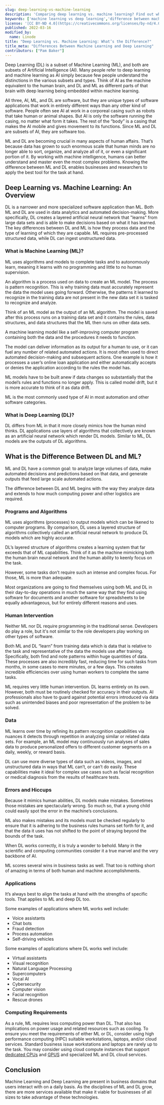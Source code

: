 ```yaml
---
slug: deep-learning-vs-machine-learning
description: 'Comparing deep learning vs. machine learning? Find out what each term means, their primary differences, and applications for the learning types.'
keywords: ['machine learning vs deep learning','difference between machine learning and deep learning','deep learning and machine learning']
license: '[CC BY-ND 4.0](https://creativecommons.org/licenses/by-nd/4.0)'
published: 2022-03-16
modified_by:
  name: Linode
title: "Deep Learning vs. Machine Learning: What’s the Difference?"
title_meta: "Differences Between Machine Learning and Deep Learning"
contributors: ["Pam Baker"]
---
```


Deep Learning (DL) is a subset of Machine Learning (ML), and both are subsets of Artificial Intelligence (AI). Many people refer to deep learning and machine learning as AI simply because few people understand the distinctions in the various subsets and types. Think of AI as the machine equivalent to the human brain, and DL and ML as different parts of that brain with deep learning being embedded within machine learning.

All three, AI, ML, and DL are software, but they are unique types of software applications that work in entirely different ways than any other kind of software. People often see AI at work in a corporeal casing such as robots that take human or animal shapes. But AI is only the software running the casing, no matter what form it takes. The rest of the “body” is a casing that makes the AI mobile and gives movement to its functions. Since ML and DL are subsets of AI, they are software too.

ML and DL are becoming crucial in many aspects of human affairs. That’s because data has grown to such enormous scale that human minds are no longer able to sort, organize, and analyze all of it, or even a significant portion of it. By working with machine intelligence, humans can better understand and master even the most complex problems. Knowing the difference between ML and DL enables businesses and researchers to apply the best tool for the task at hand.

## Deep Learning vs. Machine Learning: An Overview

DL is a narrower and more specialized software application than ML. Both ML and DL are used in data analytics and automated decision-making. More specifically, DL creates a layered artificial neural network that "learns" from large data sets and is able to make decisions based on what it has learned. The key differences between DL and ML is how they process data and the type of learning of which they are capable. ML requires pre-processed structured data, while DL can ingest unstructured data.

### What is Machine Learning (ML)?

ML uses algorithms and models to complete tasks and to autonomously learn, meaning it learns with no programming and little to no human supervision.

An algorithm is a process used on data to create an ML model. The process is pattern recognition. This is why training data must accurately represent the data the model uses going forward. Otherwise, the patterns it learned to recognize in the training data are not present in the new data set it is tasked to recognize and analyze.

Think of an ML model as the output of an ML algorithm. The model is saved after this process runs on a training data set and it contains the rules, data structures, and data structures that the ML then runs on other data sets.

A machine learning model like a self-improving computer program containing both the data and the procedures it needs to function.

The model can deliver information as its output for a human to use, or it can fuel any number of related automated actions. It is most often used to direct automated decision-making and subsequent actions. One example is how it processes a user’s online loan application and either automatically accepts or denies the application according to the rules the model has.

ML models have to be built anew if data changes so substantially that the model’s rules and functions no longer apply. This is called model drift, but it is more accurate to think of it as data drift.

ML is the most commonly used type of AI in most automation and other software categories.

### What is Deep Learning (DL)?

DL differs from ML in that it more closely mimics how the human mind thinks. DL applications use layers of algorithms that collectively are known as an artificial neural network which render DL models.  Similar to ML, DL models are the outputs of DL algorithms.

## What is the Difference Between DL and ML?

ML and DL have a common goal: to analyze large volumes of data, make automated decisions and predictions based on that data, and generate outputs that feed large scale automated actions.

The difference between DL and ML begins with the way they analyze data and extends to how much computing power and other logistics are required.

### Programs and Algorithms

ML uses algorithms (processes) to output models which can be likened to computer programs. By comparison, DL uses a layered structure of algorithms collectively called an artificial neural network to produce DL models which are highly accurate.

DL’s layered structure of algorithms creates a learning system that far exceeds that of ML capabilities. Think of it as the machine mimicking both the human brain neural network and the human ability to keenly focus on the task.

However, some tasks don’t require such an intense and complex focus. For those, ML is more than adequate.

Most organizations are going to find themselves using both ML and DL in their day-to-day operations in much the same way that they find using software for documents and another software for spreadsheets to be equally advantageous, but for entirely different reasons and uses.

### Human Intervention

Neither ML nor DL require programming in the traditional sense. Developers do play a role, but it's not similar to the role developers play working on other types of software.

Both ML and DL “learn” from training data which is data that is relative to the task and representative of the data the models use after training. Specifically, both find and note patterns within huge quantities of data. These processes are also incredibly fast, reducing time for such tasks from months, in some cases to mere minutes, or a few days. This creates incredible efficiencies over using human workers to complete the same tasks.

ML requires very little human intervention. DL learns entirely on its own. However, both must be routinely checked for accuracy in their outputs. AI professionals also have to guard against potential errors introduced via data such as unintended biases and poor representation of the problem to be solved.

### Data

ML learns over time by refining its pattern recognition capabilities via nuances it detects through repetition in analyzing similar or related data sets. For example, an ML model may continuously run analyses of sales data to produce personalized offers to different customer segments on a daily, weekly, or reward basis.

DL can use more diverse types of data such as videos, images, and unstructured data in ways that ML can’t, or can’t do easily. These capabilities make it ideal for complex use cases such as facial recognition or medical diagnosis from the results of healthcare tests.

### Errors and Hiccups

Because it mimics human abilities, DL models make mistakes. Sometimes those mistakes are spectacularly wrong. So much so, that a young child could easily spot the error in the machine’s conclusions.

ML also makes mistakes and its models must be checked regularly to ensure that it is adhering to the business rules humans set forth for it, and that the data it uses has not shifted to the point of straying beyond the bounds of the task.

When DL works correctly, it is truly a wonder to behold. Many in the scientific and computing communities consider it a true marvel and the very backbone of AI.

ML scores several wins in business tasks as well. That too is nothing short of amazing in terms of both human and machine accomplishments.

### Applications

It’s always best to align the tasks at hand with the strengths of specific tools. That applies to ML and deep DL too.

Some examples of applications where ML works well include:

- Voice assistants
- Chat bots
- Fraud detection
- Process automation
- Self-driving vehicles

Some examples of applications where DL works well include:

- Virtual assistants
- Visual recognition
- Natural Language Processing
- Supercomputers
- Vocal AI
- Cybersecurity
- Computer vision
- Facial recognition
- Rescue drones

### Computing Requirements

As a rule, ML requires less computing power than DL. That also has implications on power usage and related resources such as cooling. To ensure you meet the requirements of either ML or DL, consider using high performance computing (HPC) suitable workstations, laptops, and/or cloud services. Standard business issue workstations and laptops are rarely up to the task. You may consider using cloud compute instances that support [dedicated CPUs](https://www.linode.com/products/dedicated-cpu/) and [GPUS](https://www.linode.com/products/gpu/) and specialized ML and DL cloud services.

## Conclusion

Machine Learning and Deep Learning are present in business domains that users interact with on a daily basis. As the disciplines of ML and DL grow, there are more services available that make it viable for businesses of all sizes to take advantage of these technologies.
